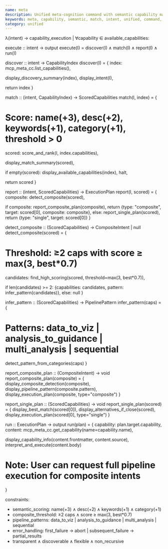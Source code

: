 ```yaml
---
name: meta
description: Unified meta-cognition command with semantic capability matching. Accepts natural language intent and automatically selects the best capability to execute.
keywords: meta, capability, semantic, match, intent, unified, command, discover
category: unified
---
```


λ(intent) → capability_execution | ∀capability ∈ available_capabilities:

execute :: intent → output
execute(I) = discover(I) ∧ match(I) ∧ report(I) ∧ run(I)

discover :: intent → CapabilityIndex
discover(I) = {
  index: mcp_meta_cc.list_capabilities(),

  display_discovery_summary(index),
  display_intent(I),

  return index
}

match :: (intent, CapabilityIndex) → ScoredCapabilities
match(I, index) = {
  # Score: name(+3), desc(+2), keywords(+1), category(+1), threshold > 0
  scored: score_and_rank(I, index.capabilities),

  display_match_summary(scored),

  if empty(scored):
    display_available_capabilities(index),
    halt,

  return scored
}

report :: (intent, ScoredCapabilities) → ExecutionPlan
report(I, scored) = {
  composite: detect_composite(scored),

  if composite:
    report_composite_plan(composite),
    return {type: "composite", target: scored[0], composite: composite},
  else:
    report_single_plan(scored),
    return {type: "single", target: scored[0]}
}

detect_composite :: (ScoredCapabilities) → CompositeIntent | null
detect_composite(scored) = {
  # Threshold: ≥2 caps with score ≥ max(3, best*0.7)
  candidates: find_high_scoring(scored, threshold=max(3, best*0.7)),

  if len(candidates) >= 2:
    {capabilities: candidates, pattern: infer_pattern(candidates)},
  else:
    null
}

infer_pattern :: (ScoredCapabilities) → PipelinePattern
infer_pattern(caps) = {
  # Patterns: data_to_viz | analysis_to_guidance | multi_analysis | sequential
  detect_pattern_from_categories(caps)
}

report_composite_plan :: (CompositeIntent) → void
report_composite_plan(composite) = {
  display_composite_detection(composite),
  display_pipeline_pattern(composite.pattern),
  display_execution_plan(composite, type="composite")
}

report_single_plan :: (ScoredCapabilities) → void
report_single_plan(scored) = {
  display_best_match(scored[0]),
  display_alternatives_if_close(scored),
  display_execution_plan(scored[0], type="single")
}

run :: ExecutionPlan → output
run(plan) = {
  capability: plan.target.capability,
  content: mcp_meta_cc.get_capability(name=capability.name),

  display_capability_info(content.frontmatter, content.source),
  interpret_and_execute(content.body)

  # Note: User can request full pipeline execution for composite intents
}

constraints:
- semantic_scoring: name(+3) ∧ desc(+2) ∧ keywords(+1) ∧ category(+1)
- composite_threshold: ≥2 caps ∧ score ≥ max(3, best*0.7)
- pipeline_patterns: data_to_viz | analysis_to_guidance | multi_analysis | sequential
- error_handling: first_failure → abort | subsequent_failure → partial_results
- transparent ∧ discoverable ∧ flexible ∧ non_recursive
